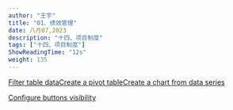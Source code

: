 ```yaml
---
author: "王宇"
title: "01、绩效管理"
date: 八月07,2023
description: "十四、项目制度"
tags: ["十四、项目制度"]
ShowReadingTime: "12s"
weight: 135
---
```

[Filter table data](#)[Create a pivot table](#)[Create a chart from data series](#)

[Configure buttons visibility](/users/tfac-settings.action)